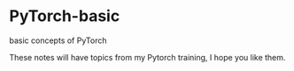 # PyTorch-basic
basic concepts of PyTorch

These notes will have topics from my Pytorch training, I hope you like them.
